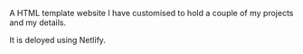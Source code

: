 A HTML template website I have customised to hold a couple of my projects and my details.

It is deloyed using Netlify.
